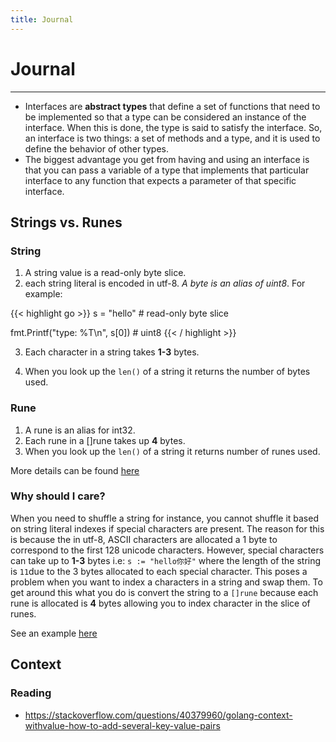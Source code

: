 ```yaml
---
title: Journal
---
```


# Journal
---

- Interfaces are **abstract types** that define a set of functions that need to be implemented so that a type can be considered an instance of the interface. When this is done, the type is said to satisfy the interface. So, an interface is two things: a set of methods and a type, and it is used to define the behavior of other types.
- The biggest advantage you get from having and using an interface is that you can pass a variable of a type that implements that particular interface to any function that expects a parameter of that specific interface.


## Strings vs. Runes

### String

1. A string value is a read-only byte slice.
2. each string literal is encoded in utf-8. *A byte is an alias of uint8*. For example:

{{< highlight go >}}
s = "hello" # read-only byte slice

fmt.Printf("type: %T\n", s[0]) # uint8
{{< / highlight >}}

3. Each character in a string takes **1-3** bytes.

4. When you look up the `len()` of a string it returns the number of bytes used.

### Rune

1. A rune is an alias for int32.
2. Each rune in a []rune takes up **4** bytes.
3. When you look up the `len()` of a string it returns number of runes used.

More details can be found [here](https://stackoverflow.com/a/51611567/2180697)

### Why should I care?

When you need to shuffle a string for instance, you cannot shuffle it based on string literal indexes if special characters are present. The reason for this is because the in utf-8, ASCII characters are allocated a 1 byte to correspond to the first 128 unicode characters. However, special characters can take up to **1-3** bytes i.e:  `s := "hello你好"` where the length of the string is `11`due to the 3 bytes allocated to each special character. This poses a problem when you want to index a characters in a string and swap them. To get around this what you do is convert the string to a `[]rune` because each rune is allocated is **4** bytes allowing you to index character in the slice of runes.

See an example [here](https://golangbyexample.com/generate-random-password-golang/#:~:text='math%2Frand'%20package%20of,password%20from%20a%20character%20set.)


## Context

### Reading

- https://stackoverflow.com/questions/40379960/golang-context-withvalue-how-to-add-several-key-value-pairs 




